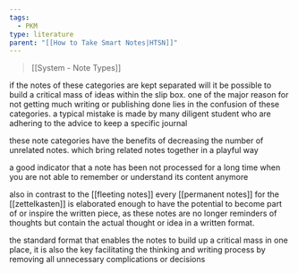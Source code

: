 ```yaml
---
tags:
  - PKM
type: literature
parent: "[[How to Take Smart Notes|HTSN]]"
---
```

> [[System - Note Types]]

if the notes of these categories are kept separated will it be possible to build a critical mass of ideas within the slip box. one of the major reason for not getting much writing or publishing done lies in the confusion of these categories. a typical mistake is made by many diligent student who are adhering to the advice to keep a specific journal  

these note categories have the benefits of decreasing the number of unrelated notes. which bring related notes together in a playful way

a good indicator that a note has been not processed for a long time when you are not able to remember or understand its content anymore 

also in contrast to the [[fleeting notes]] every [[permanent notes]] for the [[zettelkasten]] is elaborated enough to have the potential to become part of or inspire the written piece, as these notes are no longer reminders of thoughts but contain the actual thought or idea in a written format. 

the standard format that enables the notes to build up a critical mass in one place, it is also the key facilitating the thinking and writing process by removing all unnecessary complications or decisions 
